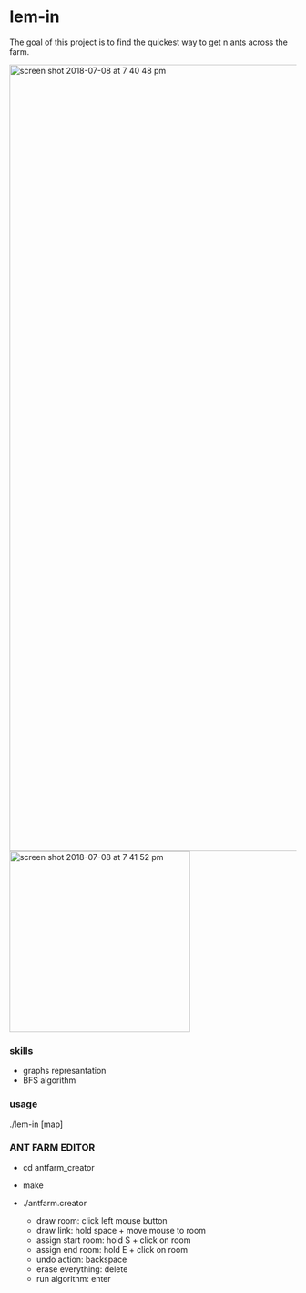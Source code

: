# lem-in #
The goal of this project is to find the quickest way to get n ants across the farm.

<img width="1378" alt="screen shot 2018-07-08 at 7 40 48 pm" src="https://user-images.githubusercontent.com/36333370/42421960-dd9d3e98-82e6-11e8-9a78-847f8465085a.png">
<img width="317" alt="screen shot 2018-07-08 at 7 41 52 pm" src="https://user-images.githubusercontent.com/36333370/42421972-fff34a8c-82e6-11e8-85fc-b9dbf9837b34.png">


### skills ###
- graphs represantation
- BFS algorithm

### usage ###
./lem-in [map]

### ANT FARM EDITOR ###
- cd antfarm_creator

- make

- ./antfarm.creator
	
	- draw room: click left mouse button
	- draw link: hold space + move mouse to room
	- assign start room: hold S + click on room
	- assign end room: hold E + click on room
	- undo action: backspace
	- erase everything: delete
	- run algorithm: enter
	
